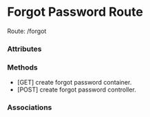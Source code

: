 # Forgot Password Route

Route: /forgot

### Attributes

### Methods

- [GET] create forgot password container.
- [POST] create forgot password controller.

### Associations
